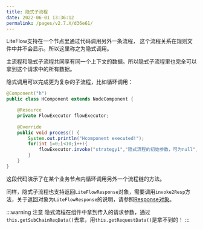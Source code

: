 ```yaml
---
title: 隐式子流程
date: 2022-06-01 13:36:12
permalink: /pages/v2.7.X/d36e61/
---
```


LiteFlow支持在一个节点里通过代码调用另外一条流程， 这个流程关系在规则文件中并不会显示。所以这里称之为隐式调用。

主流程和隐式子流程共同享有同一个上下文的数据。所以隐式子流程里也完全可以拿到这个请求中的所有数据。

隐式调用可以完成更为复杂的子流程，比如循环调用：

```java
@Component("h")
public class HComponent extends NodeComponent {

	@Resource
	private FlowExecutor flowExecutor;
	
	@Override
	public void process() {
		System.out.println("Hcomponent executed!");
        for(int i=0;i<10;i++){
            flowExecutor.invoke("strategy1","隐式流程的初始参数，可为null", this.getSlotIndex());
        }
	}
}
```

这段代码演示了在某个业务节点内循环调用另外一个流程链的方法。



同样，隐式子流程也支持返回`LiteFlowResponse`对象，需要调用`invoke2Resp`方法，关于返回对象为`LiteFlowResponse`的说明，请参照[Response对象](/pages/v2.7.X/db0fab/)。

:::warning 注意
隐式流程在组件中拿到传入的请求参数，通过`this.getSubChainReqData()`去拿，用`this.getRequestData()`是拿不到的！
:::